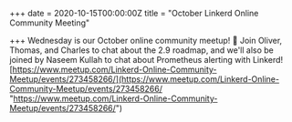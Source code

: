 +++
date = 2020-10-15T00:00:00Z
title = "October Linkerd Online Community Meeting"

+++
Wednesday is our October online community meetup! 🎉 Join Oliver, Thomas, and Charles to chat about the 2.9 roadmap, and we'll also be joined by Naseem Kullah to chat about Prometheus alerting with Linkerd! [https://www.meetup.com/Linkerd-Online-Community-Meetup/events/273458266/](https://www.meetup.com/Linkerd-Online-Community-Meetup/events/273458266/ "https://www.meetup.com/Linkerd-Online-Community-Meetup/events/273458266/")